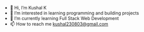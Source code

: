 - 👋 Hi, I’m Kushal K
- 👀 I’m interested in learning programming and building projects 
- 🌱 I’m currently learning Full Stack Web Development
- 📫 How to reach me kushal230803@gmail.com

<!---
Kushal1221/Kushal1221 is a ✨ special ✨ repository because its `README.md` (this file) appears on your GitHub profile.
You can click the Preview link to take a look at your changes.
--->
